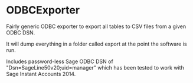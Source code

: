 # ODBCExporter
Fairly generic ODBC exporter to export all tables to CSV files from a given ODBC DSN.

It will dump everything in a folder called export at the point the software is run.

Includes password-less Sage ODBC DSN of "Dsn=SageLine50v20;uid=manager" which has been tested to work with Sage Instant Accounts 2014.
